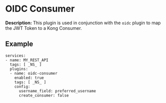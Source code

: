 # OIDC Consumer

**Description:** This plugin is used in conjunction with the `oidc` plugin to map the JWT Token to a Kong Consumer.

## Example

```
services:
- name: MY_REST_API
  tags: [ _NS_ ]
  plugins:
  - name: oidc-consumer
    enabled: true
    tags: [ _NS_ ]
    config:
      username_field: preferred_username
      create_consumer: false
```
